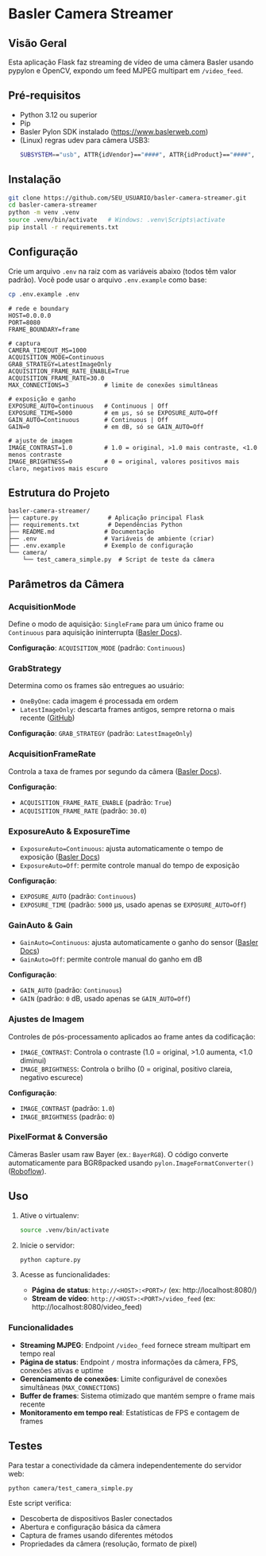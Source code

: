 # Basler Camera Streamer

## Visão Geral

Esta aplicação Flask faz streaming de vídeo de uma câmera Basler usando pypylon e OpenCV, expondo um feed MJPEG multipart em `/video_feed`.

## Pré‑requisitos

- Python 3.12 ou superior
- Pip
- Basler Pylon SDK instalado (https://www.baslerweb.com)
- (Linux) regras udev para câmera USB3:
  ```bash
  SUBSYSTEM=="usb", ATTR{idVendor}=="####", ATTR{idProduct}=="####", MODE="0666", GROUP="plugdev"
  ```

## Instalação

```bash
git clone https://github.com/SEU_USUARIO/basler-camera-streamer.git
cd basler-camera-streamer
python -m venv .venv
source .venv/bin/activate   # Windows: .venv\Scripts\activate
pip install -r requirements.txt
```

## Configuração

Crie um arquivo `.env` na raiz com as variáveis abaixo (todos têm valor padrão). Você pode usar o arquivo `.env.example` como base:

```bash
cp .env.example .env
```

```dotenv
# rede e boundary
HOST=0.0.0.0
PORT=8080
FRAME_BOUNDARY=frame

# captura
CAMERA_TIMEOUT_MS=1000
ACQUISITION_MODE=Continuous
GRAB_STRATEGY=LatestImageOnly
ACQUISITION_FRAME_RATE_ENABLE=True
ACQUISITION_FRAME_RATE=30.0
MAX_CONNECTIONS=3          # limite de conexões simultâneas

# exposição e ganho
EXPOSURE_AUTO=Continuous   # Continuous | Off
EXPOSURE_TIME=5000         # em µs, só se EXPOSURE_AUTO=Off
GAIN_AUTO=Continuous       # Continuous | Off
GAIN=0                     # em dB, só se GAIN_AUTO=Off

# ajuste de imagem
IMAGE_CONTRAST=1.0         # 1.0 = original, >1.0 mais contraste, <1.0 menos contraste
IMAGE_BRIGHTNESS=0         # 0 = original, valores positivos mais claro, negativos mais escuro
```

## Estrutura do Projeto

```
basler-camera-streamer/
├── capture.py              # Aplicação principal Flask
├── requirements.txt        # Dependências Python
├── README.md              # Documentação
├── .env                   # Variáveis de ambiente (criar)
├── .env.example           # Exemplo de configuração
└── camera/
    └── test_camera_simple.py  # Script de teste da câmera
```

## Parâmetros da Câmera

### AcquisitionMode

Define o modo de aquisição: `SingleFrame` para um único frame ou `Continuous` para aquisição ininterrupta ([Basler Docs][1]).

**Configuração**: `ACQUISITION_MODE` (padrão: `Continuous`)

### GrabStrategy

Determina como os frames são entregues ao usuário:

* `OneByOne`: cada imagem é processada em ordem
* `LatestImageOnly`: descarta frames antigos, sempre retorna o mais recente ([GitHub][2])

**Configuração**: `GRAB_STRATEGY` (padrão: `LatestImageOnly`)

### AcquisitionFrameRate

Controla a taxa de frames por segundo da câmera ([Basler Docs][3]).

**Configuração**:
- `ACQUISITION_FRAME_RATE_ENABLE` (padrão: `True`)
- `ACQUISITION_FRAME_RATE` (padrão: `30.0`)

### ExposureAuto & ExposureTime

* `ExposureAuto=Continuous`: ajusta automaticamente o tempo de exposição ([Basler Docs][4])
* `ExposureAuto=Off`: permite controle manual do tempo de exposição

**Configuração**:
- `EXPOSURE_AUTO` (padrão: `Continuous`)
- `EXPOSURE_TIME` (padrão: `5000` µs, usado apenas se `EXPOSURE_AUTO=Off`)

### GainAuto & Gain

* `GainAuto=Continuous`: ajusta automaticamente o ganho do sensor ([Basler Docs][6])
* `GainAuto=Off`: permite controle manual do ganho em dB

**Configuração**:
- `GAIN_AUTO` (padrão: `Continuous`)
- `GAIN` (padrão: `0` dB, usado apenas se `GAIN_AUTO=Off`)

### Ajustes de Imagem

Controles de pós-processamento aplicados ao frame antes da codificação:

* `IMAGE_CONTRAST`: Controla o contraste (1.0 = original, >1.0 aumenta, <1.0 diminui)
* `IMAGE_BRIGHTNESS`: Controla o brilho (0 = original, positivo clareia, negativo escurece)

**Configuração**:
- `IMAGE_CONTRAST` (padrão: `1.0`)
- `IMAGE_BRIGHTNESS` (padrão: `0`)

### PixelFormat & Conversão

Câmeras Basler usam raw Bayer (ex.: `BayerRG8`). O código converte automaticamente para BGR8packed usando `pylon.ImageFormatConverter()` ([Roboflow][9]).

## Uso

1. Ative o virtualenv:

   ```bash
   source .venv/bin/activate
   ```

2. Inicie o servidor:

   ```bash
   python capture.py
   ```

3. Acesse as funcionalidades:

   - **Página de status**: `http://<HOST>:<PORT>/` (ex: http://localhost:8080/)
   - **Stream de vídeo**: `http://<HOST>:<PORT>/video_feed` (ex: http://localhost:8080/video_feed)

### Funcionalidades

- **Streaming MJPEG**: Endpoint `/video_feed` fornece stream multipart em tempo real
- **Página de status**: Endpoint `/` mostra informações da câmera, FPS, conexões ativas e uptime
- **Gerenciamento de conexões**: Limite configurável de conexões simultâneas (`MAX_CONNECTIONS`)
- **Buffer de frames**: Sistema otimizado que mantém sempre o frame mais recente
- **Monitoramento em tempo real**: Estatísticas de FPS e contagem de frames

## Testes

Para testar a conectividade da câmera independentemente do servidor web:

```bash
python camera/test_camera_simple.py
```

Este script verifica:
- Descoberta de dispositivos Basler conectados
- Abertura e configuração básica da câmera
- Captura de frames usando diferentes métodos
- Propriedades da câmera (resolução, formato de pixel)

[1]: https://docs.baslerweb.com/acquisition-mode?utm_source=chatgpt.com "Acquisition Mode | Basler Product Documentation"
[2]: https://github.com/basler/pypylon/issues/623?utm_source=chatgpt.com "How do I ensure the captured image is newest ? · Issue #623 - GitHub"
[3]: https://docs.baslerweb.com/acquisition-frame-rate?utm_source=chatgpt.com "Acquisition Frame Rate | Basler Product Documentation"
[4]: https://docs.baslerweb.com/exposure-auto?utm_source=chatgpt.com "Exposure Auto | Basler Product Documentation"
[6]: https://docs.baslerweb.com/gain-auto?utm_source=chatgpt.com "Gain Auto | Basler Product Documentation"
[9]: https://discuss.roboflow.com/t/complete-basler-integration/6781?utm_source=chatgpt.com "Complete Basler Integration - Feedback - Roboflow"
